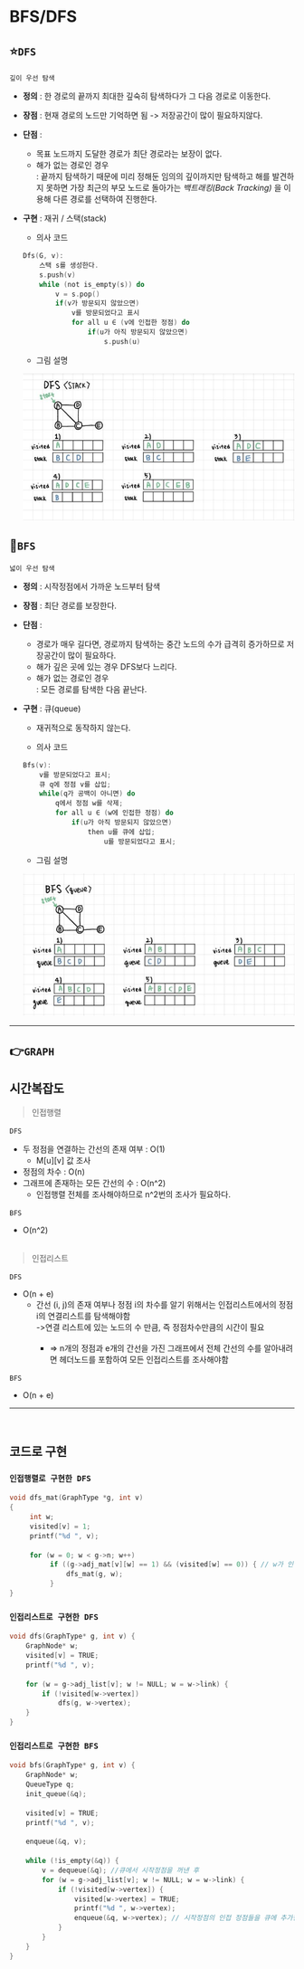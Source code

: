 # BFS/DFS

## ⭐`DFS`
`깊이 우선 탐색 `
- **정의** : 한 경로의 끝까지 최대한 깊숙히 탐색하다가 그 다음 경로로 이동한다. 
	
- **장점** : 현재 경로의 노드만 기억하면 됨 -> 저장공간이 많이 필요하지않다.
- **단점** : 
	- 목표 노드까지 도달한 경로가 최단 경로라는 보장이 없다.
	- 해가 없는 경로인 경우 </br>:  끝까지 탐색하기 때문에 미리 정해둔 임의의 깊이까지만 탐색하고 해를 발견하지 못하면 가장 최근의 부모 노드로 돌아가는  _백트래킹(Back Tracking)_ 을 이용해 다른 경로를 선택하여 진행한다.
- **구현** : 재귀 / 스택(stack)
	- 의사 코드
	```C
	Dfs(G, v):
		스택 s를 생성한다.
		s.push(v)
		while (not is_empty(s)) do
			v = s.pop()
			if(v가 방문되지 않았으면)
				v를 방문되었다고 표시
				for all u ∈ (v에 인접한 정점) do
					if(u가 아직 방문되지 않았으면)
						s.push(u)
	```

	- 그림 설명

	![DFS](./Images/DFS(stack).JPG)

## 🌙`BFS`
`넓이 우선 탐색`
- **정의** : 시작정점에서 가까운 노드부터 탐색
- **장점** : 최단 경로를 보장한다.
- **단점** : 
	- 경로가 매우 길다면, 경로까지 탐색하는 중간 노드의 수가 급격히 증가하므로 저장공간이 많이 필요하다.
	- 해가 깊은 곳에 있는 경우 DFS보다 느리다.
	- 해가 없는 경로인 경우 </br>: 모든 경로를 탐색한 다음 끝난다.
- **구현** : 큐(queue)
	- 재귀적으로 동작하지 않는다.

	- 의사 코드
	```C
	Bfs(v):
		v를 방문되었다고 표시;
		큐 q에 정점 v를 삽입;
		while(q가 공백이 아니면) do
			q에서 정점 w를 삭제;
			for all u ∈ (w에 인접한 정점) do
				if(u가 아직 방문되지 않았으면)
					then u를 큐에 삽입;
						u를 방문되었다고 표시;
	```

	- 그림 설명

	![BFS](./Images/BFS(queue).JPG)

___
## 👉`GRAPH`
## 시간복잡도
>인접행렬 </br>

`DFS`
- 두 정점을 연결하는 간선의 존재 여부 : O(1)
     - M[u][v] 값 조사
- 정점의 차수 : O(n)
- 그래프에 존재하는 모든 간선의 수 : O(n^2)
    - 인접행렬 전체를 조사해야하므로 n^2번의 조사가 필요하다.

`BFS`
- O(n^2)
</br></br>


>인접리스트 </br>

`DFS`
- O(n + e)
    - 간선 (i, j)의 존재 여부나 정점 i의 차수를 알기 위해서는 인접리스트에서의 정점 i의 연결리스트를 탐색해야함
        </br>
        ->연결 리스트에 있는 노드의 수 만큼, 즉 정점차수만큼의 시간이 필요
        </br></br>
        - => n개의 정점과 e개의 간선을 가진 그래프에서 전체 간선의 수를 알아내려면 헤더노드를 포함하여 모든 인접리스트를 조사해야함

`BFS`
- O(n + e)

___
</br>


## 코드로 구현
### `인접행렬로 구현한 DFS`
```C
void dfs_mat(GraphType *g, int v) 
{
     int w;
     visited[v] = 1;
     printf("%d ", v);

     for (w = 0; w < g->n; w++)
          if ((g->adj_mat[v][w] == 1) && (visited[w] == 0)) { // w가 인접한 정점이고 w가 아직 방문되지 않았으면
              dfs_mat(g, w);	   
          }
}
```

### `인접리스트로 구현한 DFS`
```C
void dfs(GraphType* g, int v) {
	GraphNode* w;
	visited[v] = TRUE;
	printf("%d ", v);

	for (w = g->adj_list[v]; w != NULL; w = w->link) {
		if (!visited[w->vertex])		
			dfs(g, w->vertex);
	}
}
```

### `인접리스트로 구현한 BFS`
```C
void bfs(GraphType* g, int v) {
	GraphNode* w;
	QueueType q;
	init_queue(&q);

	visited[v] = TRUE;
	printf("%d ", v);

	enqueue(&q, v);

	while (!is_empty(&q)) {
		v = dequeue(&q); //큐에서 시작정점을 꺼낸 후 
		for (w = g->adj_list[v]; w != NULL; w = w->link) {
			if (!visited[w->vertex]) {
				visited[w->vertex] = TRUE;
				printf("%d ", w->vertex); 
				enqueue(&q, w->vertex); // 시작정점의 인접 정점들을 큐에 추가한다.
			}
		}
	}
}
```
